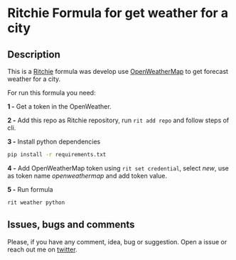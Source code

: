 # Ritchie Formula for get weather for a city

## Description

This is a [Ritchie](https://ritchiecli.io/) formula was develop use [OpenWeatherMap](https://openweathermap.org/) to get forecast weather for a city.

For run this formula you need:

**1 -** Get a token in the OpenWeather.

**2 -** Add this repo as Ritchie repository, run `rit add repo` and follow steps of cli.

**3 -** Install python dependencies

```bash
pip install -r requirements.txt
```

**4 -** Add OpenWeatherMap token using `rit set credential`, select *new*, use as token name *openweathermap* and add token value.

**5 -** Run formula

```bash
rit weather python
```

## Issues, bugs and comments

Please, if you have any comment, idea, bug or suggestion. Open a issue or reach out me on [twitter](https://twitter.com/fernandoike).